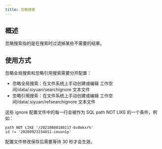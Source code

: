 ```yaml
---
title: 忽略搜索
---
```

## 概述

忽略搜索指的是在搜索时过滤掉某些不需要的结果。

## 使用方式

忽略全局搜索和忽略引用搜索需要分开配置：

* 忽略全局搜索：在文件系统上手动创建或编辑 工作空间/data/.siyuan/searchignore 文本文件
* 忽略引用搜索：在文件系统上手动创建或编辑 工作空间/data/.siyuan/refsearchignore 文本文件

这些 ignore 配置文件中的每一行会被作为 SQL path NOT LIKE 的一个条件，例如：

```
path NOT LIKE '/20210808180117-6v0mkxr%'
id != '20200923234011-ieuun1p'
```

配置文件修改保存后需要等待 30 秒才会生效。

